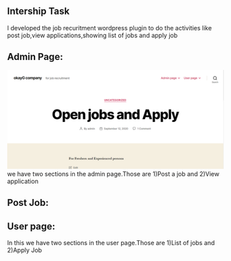 ## Intership Task
I developed the job recuritment wordpress plugin to do the activities like post job,view applications,showing list of jobs and apply job
## Admin Page:
![](ss1.png)
we have two sections in the admin page.Those are 1)Post a job and 2)View application
   ## Post Job:
   
## User page:
In this we have two sections in the user page.Those are 1)List of jobs and 2)Apply Job
